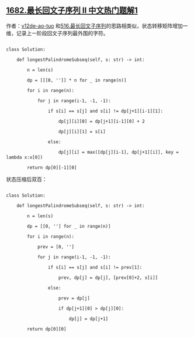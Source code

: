 ## [1682.最长回文子序列 II 中文热门题解1](https://leetcode.cn/problems/longest-palindromic-subsequence-ii/solutions/100000/python3-si-lu-hen-jian-dan-er-wei-shu-zu-mpr3)

作者：[v12de-ao-tuo](https://leetcode.cn/u/v12de-ao-tuo)
和[516.最长回文子序列]()的思路相类似，状态转移矩阵增加一维，记录上一阶段回文子序列最外围的字符。
```
class Solution:
    def longestPalindromeSubseq(self, s: str) -> int:
        n = len(s)
        dp = [[[0, '']] * n for _ in range(n)]
        for i in range(n):
            for j in range(i-1, -1, -1):
                if s[i] == s[j] and s[i] != dp[j+1][i-1][1]:
                    dp[j][i][0] = dp[j+1][i-1][0] + 2
                    dp[j][i][1] = s[i]
                else:
                    dp[j][i] = max([dp[j][i-1], dp[j+1][i]], key = lambda x:x[0])
        return dp[0][-1][0]
```

状态压缩后双百：
```
class Solution:
    def longestPalindromeSubseq(self, s: str) -> int:
        n = len(s)
        dp = [[0, ''] for _ in range(n)]
        for i in range(n):
            prev = [0, '']
            for j in range(i-1, -1, -1):
                if s[i] == s[j] and s[i] != prev[1]:
                    prev, dp[j] = dp[j], [prev[0]+2, s[i]]
                else:
                    prev = dp[j]
                    if dp[j+1][0] > dp[j][0]:
                        dp[j] = dp[j+1]
        return dp[0][0]
```

